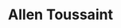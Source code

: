 ---
title: "Allen Toussaint"
summary: "American producer, songwriter, arranger, session pianist, solo artist, and label owner. Born on 14 January 1938 in New Orleans, Louisiana. Died on 10 November 2015 in Madrid, Spain of heart attack while on European tour. Active in New Orleans’ music industry since the late 1950s, he wrote, arranged and was the house producer with , , and . His early production successes were the U.S. Top 5 “” by , and ’s 1961 no. 1 Hit ‎“Mother-In-Law” which he wrote. He has worked with artists such as , , , , and . Toussaint entered the U.S. service in 1963, serving at Fort Hood, Texas; he was discharged in 1965. After discharge he teamed up with to form . Their record labels , , , and recorded , , and , among others. In the 1970s he was producing at the with Sehorn. In 1996 Allen formed NYNO Records, with the goal to record New Orleans talent. From 1996-1998 NYNO released 15 projects on diverse artists from jazz, gospel, reggae, brass bands and R&B genres, including one on himself and a Christmas sampler from the label. Inducted into Rock & Roll Hall of Fame in 1998, inducted into Songwriters Hall of Fame in 2011. In 2013 he received the National Medal Of Arts from President Obama."
image: "allen-toussaint.jpg"
apple_music_artist_url: "https://music.apple.com/gb/artist/allen-toussaint/333601"
wikipedia_url: "https://en.wikipedia.org/wiki/Allen_Toussaint"
---